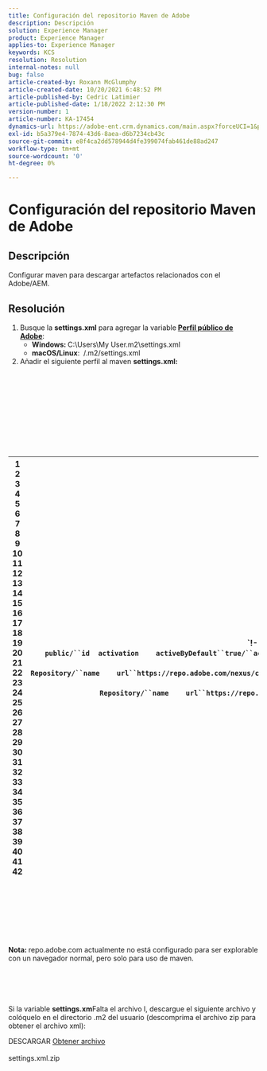 ```yaml
---
title: Configuración del repositorio Maven de Adobe
description: Descripción
solution: Experience Manager
product: Experience Manager
applies-to: Experience Manager
keywords: KCS
resolution: Resolution
internal-notes: null
bug: false
article-created-by: Roxann McGlumphy
article-created-date: 10/20/2021 6:48:52 PM
article-published-by: Cedric Latimier
article-published-date: 1/18/2022 2:12:30 PM
version-number: 1
article-number: KA-17454
dynamics-url: https://adobe-ent.crm.dynamics.com/main.aspx?forceUCI=1&pagetype=entityrecord&etn=knowledgearticle&id=46958f5c-d631-ec11-b6e5-000d3a5ba97a
exl-id: b5a379e4-7874-43d6-8aea-d6b7234cb43c
source-git-commit: e8f4ca2dd578944d4fe399074fab461de88ad247
workflow-type: tm+mt
source-wordcount: '0'
ht-degree: 0%

---
```


# Configuración del repositorio Maven de Adobe

## Descripción


Configurar maven para descargar artefactos relacionados con el Adobe/AEM.


## Resolución


1. Busque la <b>settings.xml</b> para agregar la variable<b> [Perfil público de Adobe](https://repo.adobe.com/)</b>:
   - <b>Windows: </b>C:\Users\My User\.m2\settings.xml
   - <b>macOS/Linux</b>:  /.m2/settings.xml
2. Añadir el siguiente perfil al maven <b>settings.xml:</b>

<br><br><br><br><br> <br><br><br><br>

| 1<br>  2<br>  3<br>  4<br>  5<br>  6<br>  7<br>  8<br>  9<br>  10<br>  11<br>  12<br>  13<br>  14<br>  15<br>  16<br>  17<br>  18<br>  19<br>  20<br>  21<br>  22<br>  23<br>  24<br>  25<br>  26<br>  27<br>  28<br>  29<br>  30<br>  31<br>  32<br>  33<br>  34<br>  35<br>  36<br>  37<br>  38<br>  39<br>  40<br>  41<br>  42 | `!-- ====================================================== --``!-- A D O B E   P U B L I C   P R O F I L E                --``!— ==============================================================````profile````    ````id``adobe-public/``id````    ````activation````        ````activeByDefault``true/``activeByDefault````    ``/``activación````    ````propiedades````        ````releaseRepository-Id``adobe-public-releases/``releaseRepository-Id````    ````releaseRepository-Name``Adobe Public Releases/``releaseRepository-Name````    ````releaseRepository-URL``https://repo.adobe.com/nexus/content/groups/public/``releaseRepository-URL````    ``/``properties````    ````repositories````        ````repository````        ````id``adobe-public-releases/``id````        ````name``Adobe Public Repository/``name````        ````url``https://repo.adobe.com/nexus/content/groups/public/``url````        ````releases````            ````enabled``true/``enabled````            ````updatePolicy``never/``updatePolicy````        ``/``versiones````        ````instantáneas````            ````enabled``false/``enabled````        ``/``snapshots````    ``/``repositorio````    ``/``repositories````     ````pluginRepositories````        ````pluginRepository````        ````id``adobe-public-releases/``id````        ````name``Adobe Public Repository/``name````        ````url``https://repo.adobe.com/nexus/content/groups/public/``url````        ````releases````            ````enabled``true/``enabled````            ````updatePolicy``never/``updatePolicy````        ``/``versiones````        ````instantáneas````            ````enabled``false/``enabled````        ``/``snapshots````    ``/``pluginRepository````    ``/``pluginRepositories````/&quot;profile&quot; |
| --- | --- |

<br><br><br><br><br> <br><br>
<b>Nota: </b>repo.adobe.com actualmente no está configurado para ser explorable con un navegador normal, pero solo para uso de maven.
<br><br><br><br> <br><br>
Si la variable <b>settings.xm</b>Falta el archivo l, descargue el siguiente archivo y colóquelo en el directorio .m2 del usuario (descomprima el archivo zip para obtener el archivo xml):

DESCARGAR
[Obtener archivo](https://helpx.adobe.com/content/dam/help/en/experience-manager/kb/SetUpTheAdobeMavenRepository/jcr_content/main-pars/download_section/download-1/settings_xml.zip "settings.xml.zip") <br><br>settings.xml.zip
